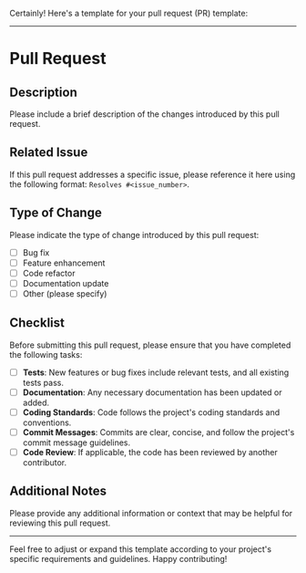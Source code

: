 Certainly! Here's a template for your pull request (PR) template:

---

# Pull Request

## Description

Please include a brief description of the changes introduced by this pull request.

## Related Issue

If this pull request addresses a specific issue, please reference it here using the following format: `Resolves #<issue_number>`.

## Type of Change

Please indicate the type of change introduced by this pull request:

- [ ] Bug fix
- [ ] Feature enhancement
- [ ] Code refactor
- [ ] Documentation update
- [ ] Other (please specify)

## Checklist

Before submitting this pull request, please ensure that you have completed the following tasks:

- [ ] **Tests**: New features or bug fixes include relevant tests, and all existing tests pass.
- [ ] **Documentation**: Any necessary documentation has been updated or added.
- [ ] **Coding Standards**: Code follows the project's coding standards and conventions.
- [ ] **Commit Messages**: Commits are clear, concise, and follow the project's commit message guidelines.
- [ ] **Code Review**: If applicable, the code has been reviewed by another contributor.

## Additional Notes

Please provide any additional information or context that may be helpful for reviewing this pull request.

---

Feel free to adjust or expand this template according to your project's specific requirements and guidelines. Happy contributing!
